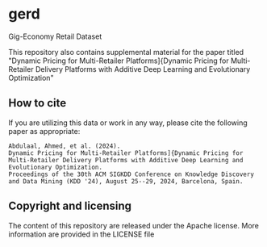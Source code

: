 # gerd
Gig-Economy Retail Dataset

This repository also contains supplemental material for the paper titled "Dynamic Pricing for Multi-Retailer Platforms]{Dynamic Pricing for Multi-Retailer Delivery Platforms with Additive Deep Learning and Evolutionary Optimization"


## How to cite

If you are utilizing this data or work in any way, please cite the following paper as appropriate:

    Abdulaal, Ahmed, et al. (2024).
    Dynamic Pricing for Multi-Retailer Platforms]{Dynamic Pricing for Multi-Retailer Delivery Platforms with Additive Deep Learning and Evolutionary Optimization.
    Proceedings of the 30th ACM SIGKDD Conference on Knowledge Discovery and Data Mining (KDD '24), August 25--29, 2024, Barcelona, Spain.
    

## Copyright and licensing

The content of this repository are released under the Apache license. More information are provided in the LICENSE file